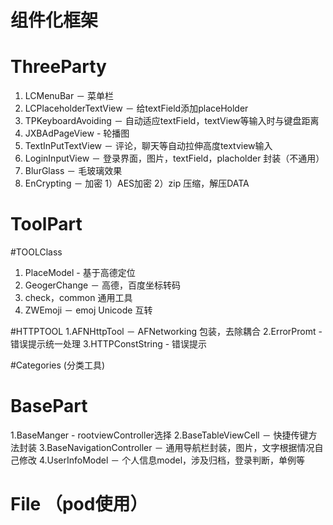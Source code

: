 #      组件化框架
#    ThreeParty
1. LCMenuBar  －  菜单栏
2. LCPlaceholderTextView － 给textField添加placeHolder
3. TPKeyboardAvoiding － 自动适应textField，textView等输入时与键盘距离
4. JXBAdPageView - 轮播图
5. TextInPutTextView  － 评论，聊天等自动拉伸高度textview输入
6. LoginInputView  － 登录界面，图片，textField，placholder 封装（不通用）
7. BlurGlass － 毛玻璃效果
8. EnCrypting － 加密 1）AES加密 2）zip 压缩，解压DATA

#   ToolPart


#TOOLClass
1. PlaceModel  - 基于高德定位
2. GeogerChange  － 高德，百度坐标转码
3. check，common 通用工具
4. ZWEmoji － emoj Unicode 互转

#HTTPTOOL
1.AFNHttpTool － AFNetworking 包装，去除耦合
2.ErrorPromt  - 错误提示统一处理
3.HTTPConstString - 错误提示

#Categories (分类工具)

#    BasePart
1.BaseManger - rootviewController选择
2.BaseTableViewCell － 快捷传键方法封装
3.BaseNavigationController － 通用导航栏封装，图片，文字根据情况自己修改
4.UserInfoModel － 个人信息model，涉及归档，登录判断，单例等

#    File （pod使用）
